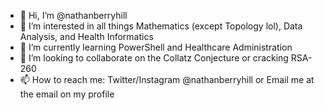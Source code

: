 - 👋 Hi, I’m @nathanberryhill
- 👀 I’m interested in all things Mathematics (except Topology lol), Data Analysis, and Health Informatics
- 🌱 I’m currently learning PowerShell and Healthcare Administration
- 💞️ I’m looking to collaborate on the Collatz Conjecture or cracking RSA-260
- 📫 How to reach me: Twitter/Instagram @nathanberryhill or Email me at the email on my profile

<!---
nathanberryhill/nathanberryhill is a ✨ special ✨ repository because its `README.md` (this file) appears on your GitHub profile.
You can click the Preview link to take a look at your changes.
--->
